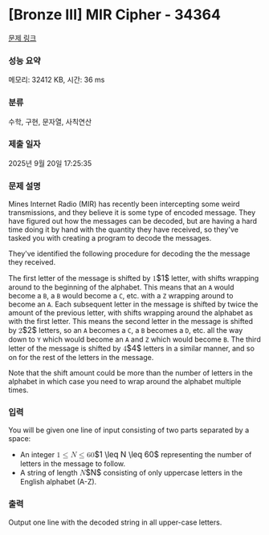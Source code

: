 # [Bronze III] MIR Cipher - 34364 

[문제 링크](https://www.acmicpc.net/problem/34364) 

### 성능 요약

메모리: 32412 KB, 시간: 36 ms

### 분류

수학, 구현, 문자열, 사칙연산

### 제출 일자

2025년 9월 20일 17:25:35

### 문제 설명

<p>Mines Internet Radio (MIR) has recently been intercepting some weird transmissions, and they believe it is some type of encoded message. They have figured out how the messages can be decoded, but are having a hard time doing it by hand with the quantity they have received, so they've tasked you with creating a program to decode the messages.</p>

<p>They've identified the following procedure for decoding the the message they received. </p>

<p>The first letter of the message is shifted by <mjx-container class="MathJax" jax="CHTML" style="font-size: 109%; position: relative;"><mjx-math class="MJX-TEX" aria-hidden="true"><mjx-mn class="mjx-n"><mjx-c class="mjx-c31"></mjx-c></mjx-mn></mjx-math><mjx-assistive-mml unselectable="on" display="inline"><math xmlns="http://www.w3.org/1998/Math/MathML"><mn>1</mn></math></mjx-assistive-mml><span aria-hidden="true" class="no-mathjax mjx-copytext">$1$</span></mjx-container> letter, with shifts wrapping around to the beginning of the alphabet. This means that an <code>A</code> would become a <code>B</code>, a <code>B</code> would become a <code>C</code>, etc. with a <code>Z</code> wrapping around to become an <code>A</code>. Each subsequent letter in the message is shifted by twice the amount of the previous letter, with shifts wrapping around the alphabet as with the first letter. This means the second letter in the message is shifted by <mjx-container class="MathJax" jax="CHTML" style="font-size: 109%; position: relative;"><mjx-math class="MJX-TEX" aria-hidden="true"><mjx-mn class="mjx-n"><mjx-c class="mjx-c32"></mjx-c></mjx-mn></mjx-math><mjx-assistive-mml unselectable="on" display="inline"><math xmlns="http://www.w3.org/1998/Math/MathML"><mn>2</mn></math></mjx-assistive-mml><span aria-hidden="true" class="no-mathjax mjx-copytext">$2$</span></mjx-container> letters, so an <code>A</code> becomes a <code>C</code>, a <code>B</code> becomes a <code>D</code>, etc. all the way down to <code>Y</code> which would become an <code>A</code> and <code>Z</code> which would become <code>B</code>. The third letter of the message is shifted by <mjx-container class="MathJax" jax="CHTML" style="font-size: 109%; position: relative;"><mjx-math class="MJX-TEX" aria-hidden="true"><mjx-mn class="mjx-n"><mjx-c class="mjx-c34"></mjx-c></mjx-mn></mjx-math><mjx-assistive-mml unselectable="on" display="inline"><math xmlns="http://www.w3.org/1998/Math/MathML"><mn>4</mn></math></mjx-assistive-mml><span aria-hidden="true" class="no-mathjax mjx-copytext">$4$</span></mjx-container> letters in a similar manner, and so on for the rest of the letters in the message.</p>

<p>Note that the shift amount could be more than the number of letters in the alphabet in which case you need to wrap around the alphabet multiple times.</p>

### 입력 

 <p>You will be given one line of input consisting of two parts separated by a space:</p>

<ul>
	<li>An integer <mjx-container class="MathJax" jax="CHTML" style="font-size: 109%; position: relative;"><mjx-math class="MJX-TEX" aria-hidden="true"><mjx-mn class="mjx-n"><mjx-c class="mjx-c31"></mjx-c></mjx-mn><mjx-mo class="mjx-n" space="4"><mjx-c class="mjx-c2264"></mjx-c></mjx-mo><mjx-mi class="mjx-i" space="4"><mjx-c class="mjx-c1D441 TEX-I"></mjx-c></mjx-mi><mjx-mo class="mjx-n" space="4"><mjx-c class="mjx-c2264"></mjx-c></mjx-mo><mjx-mn class="mjx-n" space="4"><mjx-c class="mjx-c36"></mjx-c><mjx-c class="mjx-c30"></mjx-c></mjx-mn></mjx-math><mjx-assistive-mml unselectable="on" display="inline"><math xmlns="http://www.w3.org/1998/Math/MathML"><mn>1</mn><mo>≤</mo><mi>N</mi><mo>≤</mo><mn>60</mn></math></mjx-assistive-mml><span aria-hidden="true" class="no-mathjax mjx-copytext">$1 \leq N \leq 60$</span></mjx-container> representing the number of letters in the message to follow.</li>
	<li>A string of length <mjx-container class="MathJax" jax="CHTML" style="font-size: 109%; position: relative;"><mjx-math class="MJX-TEX" aria-hidden="true"><mjx-mi class="mjx-i"><mjx-c class="mjx-c1D441 TEX-I"></mjx-c></mjx-mi></mjx-math><mjx-assistive-mml unselectable="on" display="inline"><math xmlns="http://www.w3.org/1998/Math/MathML"><mi>N</mi></math></mjx-assistive-mml><span aria-hidden="true" class="no-mathjax mjx-copytext">$N$</span></mjx-container> consisting of only uppercase letters in the English alphabet (A-Z).</li>
</ul>

### 출력 

 <p>Output one line with the decoded string in all upper-case letters.</p>

